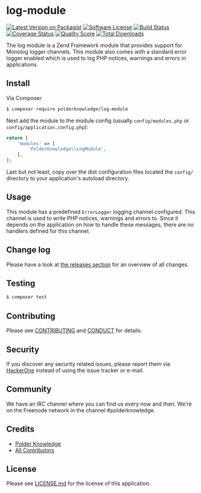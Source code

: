 # log-module

[![Latest Version on Packagist][ico-version]][link-packagist]
[![Software License][ico-license]](LICENSE.md)
[![Build Status][ico-travis]][link-travis]
[![Coverage Status][ico-scrutinizer]][link-scrutinizer]
[![Quality Score][ico-code-quality]][link-code-quality]
[![Total Downloads][ico-downloads]][link-downloads]

The log module is a Zend Framework module that provides support for Monolog logger channels. This module also comes
with a standard error logger enabled which is used to log PHP notices, warnings and errors in applications.

## Install

Via Composer

``` bash
$ composer require polderknowledge/log-module
```

Next add the module to the module config (usually `config/modules.php` or `config/application.config.php`):

```php
return [
    'modules' => [
        'PolderKnowledge\\LogModule',
    ],
];
```

Last but not least, copy over the dist configuration files located the `config/` directory to
your application's autoload directory.


## Usage

This module has a predefined `ErrorLogger` logging channel configured. This channel is used to write PHP notices, 
warnings and errors to. Since it depends on the application on how to handle these messages, there are no handlers 
defined for this channel.

## Change log

Please have a look at [the releases section][link-releases] for an overview of all changes.

## Testing

``` bash
$ composer test
```

## Contributing

Please see [CONTRIBUTING](CONTRIBUTING.md) and [CONDUCT](CONDUCT.md) for details.

## Security

If you discover any security related issues, please report them via [HackerOne](https://hackerone.com/polderknowledge) 
instead of using the issue tracker or e-mail.

## Community

We have an IRC channel where you can find us every now and then. We're on the Freenode network in the
channel #polderknowledge.

## Credits

- [Polder Knowledge][link-author]
- [All Contributors][link-contributors]

## License

Please see [LICENSE.md][link-license] for the license of this application.

[ico-version]: https://img.shields.io/packagist/v/polderknowledge/log-module.svg?style=flat-square
[ico-license]: https://img.shields.io/badge/license-MIT-brightgreen.svg?style=flat-square
[ico-travis]: https://img.shields.io/travis/polderknowledge/log-module/master.svg?style=flat-square
[ico-scrutinizer]: https://img.shields.io/scrutinizer/coverage/g/polderknowledge/log-module.svg?style=flat-square
[ico-code-quality]: https://img.shields.io/scrutinizer/g/polderknowledge/log-module.svg?style=flat-square
[ico-downloads]: https://img.shields.io/packagist/dt/polderknowledge/log-module.svg?style=flat-square

[link-releases]: https://github.com/polderknowledge/log-module/releases
[link-packagist]: https://packagist.org/packages/polderknowledge/log-module
[link-travis]: https://travis-ci.org/polderknowledge/log-module
[link-scrutinizer]: https://scrutinizer-ci.com/g/polderknowledge/log-module/code-structure
[link-code-quality]: https://scrutinizer-ci.com/g/polderknowledge/log-module
[link-downloads]: https://packagist.org/packages/polderknowledge/log-module
[link-author]: https://polderknowledge.com
[link-contributors]: https://github.com/polderknowledge/log-module/contributors
[link-license]: LICENSE.md

